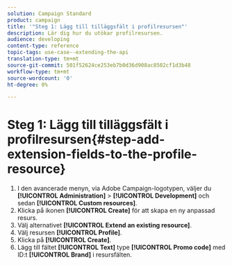 ```yaml
---
solution: Campaign Standard
product: campaign
title: '"Steg 1: Lägg till tilläggsfält i profilresursen"'
description: Lär dig hur du utökar profilresursen.
audience: developing
content-type: reference
topic-tags: use-case--extending-the-api
translation-type: tm+mt
source-git-commit: 501f52624ce253eb7b0d36d908ac8502cf1d3b48
workflow-type: tm+mt
source-wordcount: '0'
ht-degree: 0%

---
```



# Steg 1: Lägg till tilläggsfält i profilresursen{#step-add-extension-fields-to-the-profile-resource}

1. I den avancerade menyn, via Adobe Campaign-logotypen, väljer du **[!UICONTROL Administration]** > **[!UICONTROL Development]** och sedan **[!UICONTROL Custom resources]**.
1. Klicka på ikonen **[!UICONTROL Create]** för att skapa en ny anpassad resurs.
1. Välj alternativet **[!UICONTROL Extend an existing resource]**.
1. Välj resursen **[!UICONTROL Profile]**.
1. Klicka på **[!UICONTROL Create]**.
1. Lägg till fältet **[!UICONTROL Text]** type **[!UICONTROL Promo code]** med ID:t **[!UICONTROL Brand]** i resursfälten.

